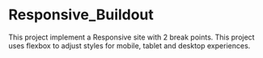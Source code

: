 # Responsive_Buildout

This project implement a Responsive site with 2 break points. 
This project uses flexbox to adjust styles for mobile, tablet and desktop experiences.
